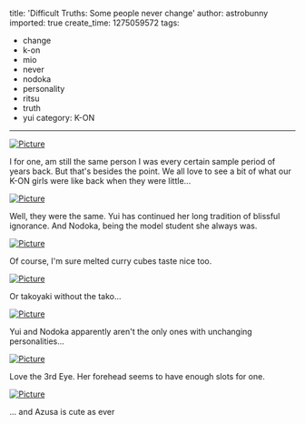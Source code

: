 title: 'Difficult Truths: Some people never change'
author: astrobunny
imported: true
create_time: 1275059572
tags:
- change
- k-on
- mio
- never
- nodoka
- personality
- ritsu
- truth
- yui
category: K-ON
---
 [![](wp-uploads/2010/05/wpid-CoalGuys-K-ON-S2-08-390F3A9F_1-500x281.jpg "Picture")](/images/wp-uploads/2010/05/wpid-CoalGuys-K-ON-S2-08-390F3A9F_1.jpg)  
  
I for one, am still the same person I was every certain sample period of years back. But that's besides the point. We all love to see a bit of what our K-ON girls were like back when they were little...  
<!--more-->  
 [![](wp-uploads/2010/05/wpid-CoalGuys-K-ON-S2-08-390F3A9F_0-500x281.jpg "Picture")](/images/wp-uploads/2010/05/wpid-CoalGuys-K-ON-S2-08-390F3A9F_0.jpg)  
  
Well, they were the same. Yui has continued her long tradition of blissful ignorance. And Nodoka, being the model student she always was.  
  
 [![](wp-uploads/2010/05/wpid-CoalGuys-K-ON-S2-08-390F3A9F_2-500x281.jpg "Picture")](/images/wp-uploads/2010/05/wpid-CoalGuys-K-ON-S2-08-390F3A9F_2.jpg)  
  
Of course, I'm sure melted curry cubes taste nice too.  
  
 [![](wp-uploads/2010/05/wpid-CoalGuys-K-ON-S2-08-390F3A9F_3-500x281.jpg "Picture")](/images/wp-uploads/2010/05/wpid-CoalGuys-K-ON-S2-08-390F3A9F_3.jpg)  
  
Or takoyaki without the tako...  
  
 [![](wp-uploads/2010/05/wpid-CoalGuys-K-ON-S2-08-390F3A9F_7-500x281.jpg "Picture")](/images/wp-uploads/2010/05/wpid-CoalGuys-K-ON-S2-08-390F3A9F_7.jpg)  
  
Yui and Nodoka apparently aren't the only ones with unchanging personalities...  
  
 [![](wp-uploads/2010/05/wpid-CoalGuys-K-ON-S2-08-390F3A9F_8-500x281.jpg "Picture")](/images/wp-uploads/2010/05/wpid-CoalGuys-K-ON-S2-08-390F3A9F_8.jpg)  
  
Love the 3rd Eye. Her forehead seems to have enough slots for one.  
  
 [![](wp-uploads/2010/05/wpid-CoalGuys-K-ON-S2-08-390F3A9F_6-500x281.jpg "Picture")](/images/wp-uploads/2010/05/wpid-CoalGuys-K-ON-S2-08-390F3A9F_6.jpg)  
  
... and Azusa is cute as ever 